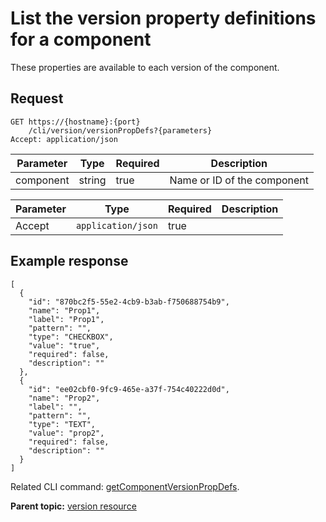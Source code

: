 # List the version property definitions for a component

These properties are available to each version of the component.

## Request

```
GET https://{hostname}:{port}
    /cli/version/versionPropDefs?{parameters}
Accept: application/json

```

|Parameter|Type|Required|Description|
|---------|----|--------|-----------|
|component|string|true|Name or ID of the component|

|Parameter|Type|Required|Description|
|---------|----|--------|-----------|
|Accept|`application/json`|true| |

## Example response

```
[
  {
    "id": "870bc2f5-55e2-4cb9-b3ab-f750688754b9",
    "name": "Prop1",
    "label": "Prop1",
    "pattern": "",
    "type": "CHECKBOX",
    "value": "true",
    "required": false,
    "description": ""
  },
  {
    "id": "ee02cbf0-9fc9-465e-a37f-754c40222d0d",
    "name": "Prop2",
    "label": "",
    "pattern": "",
    "type": "TEXT",
    "value": "prop2",
    "required": false,
    "description": ""
  }
]
```

Related CLI command: [getComponentVersionPropDefs](udclient_getcomponentversionpropdefs.md).

**Parent topic:** [version resource](../../com.udeploy.api.doc/topics/rest_cli_version.md)

